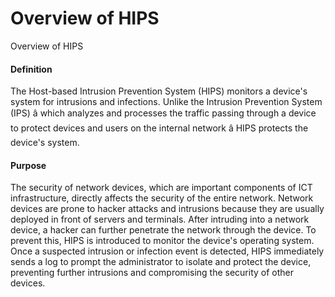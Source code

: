 Overview of HIPS
================

Overview of HIPS

#### Definition

The Host-based Intrusion Prevention System (HIPS) monitors a device's system for intrusions and infections. Unlike the Intrusion Prevention System (IPS) â which analyzes and processes the traffic passing through a device to protect devices and users on the internal network â HIPS protects the device's system.


#### Purpose

The security of network devices, which are important components of ICT infrastructure, directly affects the security of the entire network. Network devices are prone to hacker attacks and intrusions because they are usually deployed in front of servers and terminals. After intruding into a network device, a hacker can further penetrate the network through the device. To prevent this, HIPS is introduced to monitor the device's operating system. Once a suspected intrusion or infection event is detected, HIPS immediately sends a log to prompt the administrator to isolate and protect the device, preventing further intrusions and compromising the security of other devices.